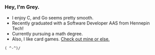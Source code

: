 
### Hey, I'm Grey.

* I enjoy C, and Go seems pretty smooth.
* Recently graduated with a Software Developer AAS from Hennepin Tech!
* Currently pursuing a math degree.
* Also, I like card games. [Check out mine or else.](https://greykeenan.github.io/dukesup)

`( ^-^)/`

<!--
You've found my secret notes!
` /( >.<)\ `

more-personal bullets to include?
* getting over lyme-disease fallout, and finding my footing in life
* I don't really use social medias.
* I enjoy classic card games and other tabletop games!
* I just genuinely find a lot of joy in coding.
-->

